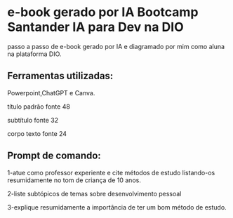 # e-book gerado por IA Bootcamp Santander IA para Dev na DIO
 passo a passo de e-book gerado por IA e diagramado por mim como aluna na plataforma DIO.

 ## Ferramentas utilizadas:  
 
 Powerpoint,ChatGPT e Canva.

 título padrão fonte 48  
 
 subtítulo fonte     32  
 
 corpo texto fonte   24  
 

## Prompt de comando:
 1-atue como professor experiente e cite métodos de estudo listando-os resumidamente no tom de criança de 10 anos.  
 
 2-liste subtópicos de temas sobre desenvolvimento pessoal  
 
 3-explique resumidamente a importância de ter um bom método de estudo.  
 
